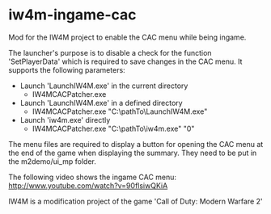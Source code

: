 iw4m-ingame-cac
===============

Mod for the IW4M project to enable the CAC menu while being ingame.

The launcher's purpose is to disable a check for the function 'SetPlayerData' which is required to save changes in the CAC menu.
It supports the following parameters:

- Launch 'LaunchIW4M.exe' in the current directory
  - IW4MCACPatcher.exe
- Launch 'LaunchIW4M.exe' in a defined directory
  - IW4MCACPatcher.exe "C:\pathTo\LaunchIW4M.exe"
- Launch 'iw4m.exe' directly
  - IW4MCACPatcher.exe "C:\pathTo\iw4m.exe" "0"

The menu files are required to display a button for opening the CAC menu at the end of the game when displaying the summary.
They need to be put in the m2demo/ui_mp folder.

The following video shows the ingame CAC menu: http://www.youtube.com/watch?v=90flsiwQKiA


IW4M is a modification project of the game 'Call of Duty: Modern Warfare 2'

